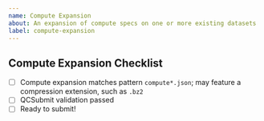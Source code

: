 ```yaml
---
name: Compute Expansion
about: An expansion of compute specs on one or more existing datasets
label: compute-expansion
---
```


## Compute Expansion Checklist

- [ ] Compute expansion matches pattern `compute*.json`; may feature a compression extension, such as `.bz2`
- [ ] QCSubmit validation passed
- [ ] Ready to submit!
